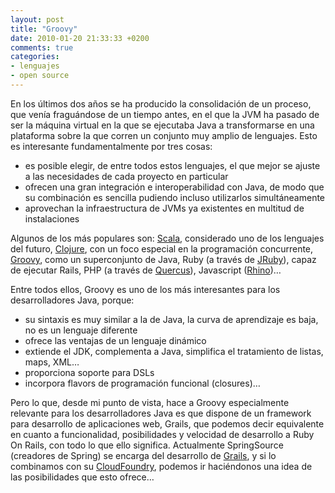```yaml
---
layout: post
title: "Groovy"
date: 2010-01-20 21:33:33 +0200
comments: true
categories:
- lenguajes
- open source
---
```


En los últimos dos años se ha producido la consolidación de un proceso, que venía fraguándose de un tiempo antes, en el que la JVM ha pasado de ser la máquina virtual en la que se ejecutaba Java a transformarse en una plataforma sobre la que corren un conjunto muy amplio de lenguajes. Esto es interesante fundamentalmente por tres cosas:

  * es posible elegir, de entre todos estos lenguajes, el que mejor se ajuste a las necesidades de cada proyecto en particular
  * ofrecen una gran integración e interoperabilidad con Java, de modo que su combinación es sencilla pudiendo incluso utilizarlos simultáneamente
  * aprovechan la infraestructura de JVMs ya existentes en multitud de instalaciones


Algunos de los más populares son: [Scala](http://www.scala-lang.org/), considerado uno de los lenguajes del futuro, [Clojure](http://clojure.org/), con un foco especial en la programación concurrente, [Groovy](http://groovy.codehaus.org/), como un superconjunto de Java, Ruby (a través de [JRuby](http://jruby.org/)), capaz de ejecutar Rails, PHP (a través de [Quercus](http://www.caucho.com/resin-3.0/quercus/)), Javascript ([Rhino](http://www.mozilla.org/rhino/))…

Entre todos ellos, Groovy es uno de los más interesantes para los desarrolladores Java, porque:

  * su sintaxis es muy similar a la de Java, la curva de aprendizaje es baja, no es un lenguaje diferente
  * ofrece las ventajas de un lenguaje dinámico
  * extiende el JDK, complementa a Java, simplifica el tratamiento de listas, maps, XML…
  * proporciona soporte para DSLs
  *   incorpora flavors de programación funcional (closures)…


Pero lo que, desde mi punto de vista, hace a Groovy especialmente relevante para los desarrolladores Java es que dispone de un framework para desarrollo de aplicaciones web, Grails, que podemos decir equivalente en cuanto a funcionalidad, posibilidades y velocidad de desarrollo a Ruby On Rails, con todo lo que ello significa.
Actualmente SpringSource (creadores de Spring) se encarga del desarrollo de [Grails](http://www.grails.org/), y si lo combinamos con su [CloudFoundry](http://www.cloudfoundry.com/), podemos ir haciéndonos una idea de las posibilidades que esto ofrece…
